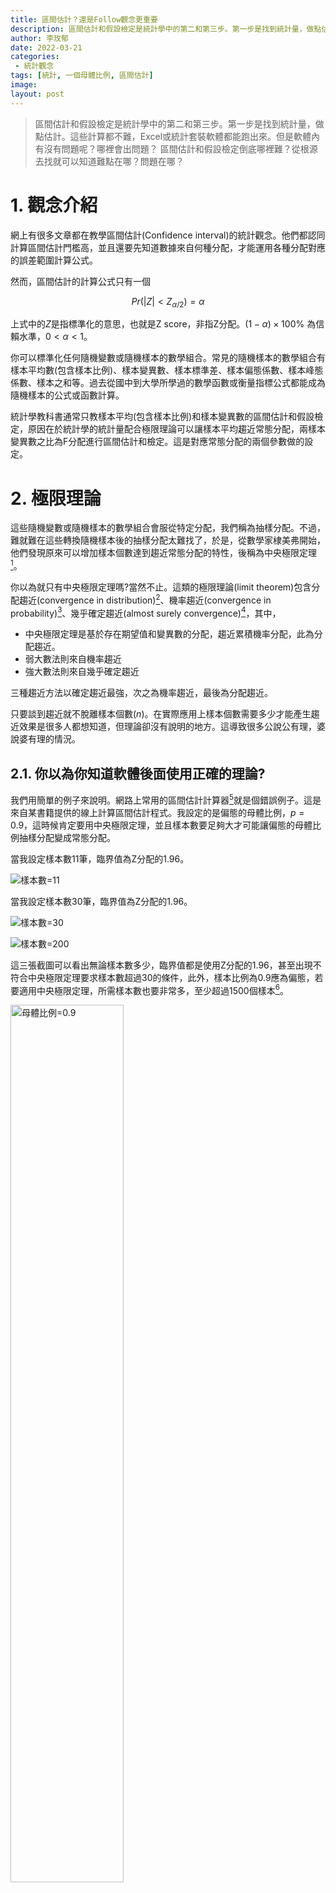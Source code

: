 ```yaml
---
title: 區間估計？還是Follow觀念更重要
description: 區間估計和假設檢定是統計學中的第二和第三步。第一步是找到統計量，做點估計。
author: 李玫郁
date: 2022-03-21
categories:
 - 統計觀念
tags: [統計, 一個母體比例, 區間估計]
image: 
layout: post
---
```


> 區間估計和假設檢定是統計學中的第二和第三步。第一步是找到統計量，做點估計。這些計算都不難，Excel或統計套裝軟體都能跑出來。但是軟體內有沒有問題呢？哪裡會出問題？
> 區間估計和假設檢定倒底哪裡難？從根源去找就可以知道難點在哪？問題在哪？


# 1. 觀念介紹

網上有很多文章都在教學區間估計(Confidence interval)的統計觀念。他們都認同計算區間估計門檻高，並且還要先知道數據來自何種分配，才能運用各種分配對應的誤差範圍計算公式。

然而，區間估計的計算公式只有一個

$$
Pr(|Z|<Z_{\alpha / 2})= \alpha
$$

上式中的$Z$是指標準化的意思，也就是Z score，非指Z分配。$(1 - \alpha)\times 100$% 為信賴水準，$0<\alpha<1$。

你可以標準化任何隨機變數或隨機樣本的數學組合。常見的隨機樣本的數學組合有樣本平均數(包含樣本比例)、樣本變異數、樣本標準差、樣本偏態係數、樣本峰態係數、樣本之和等。過去從國中到大學所學過的數學函數或衡量指標公式都能成為隨機樣本的公式或函數計算。

統計學教科書通常只教樣本平均(包含樣本比例)和樣本變異數的區間估計和假設檢定，原因在於統計學的統計量配合極限理論可以讓樣本平均趨近常態分配，兩樣本變異數之比為F分配進行區間估計和檢定。這是對應常態分配的兩個參數做的設定。

# 2. 極限理論

這些隨機變數或隨機樣本的數學組合會服從特定分配，我們稱為抽樣分配。不過，難就難在這些轉換隨機樣本後的抽樣分配太難找了，於是，從數學家棣美弗開始，他們發現原來可以增加樣本個數達到趨近常態分配的特性，後稱為中央極限定理[^1]。

你以為就只有中央極限定理嗎?當然不止。這類的極限理論(limit theorem)包含分配趨近(convergence in distribution)[^2]、機率趨近(convergence in probability)[^3]、幾乎確定趨近(almost surely convergence)[^4]，其中，

- 中央極限定理是基於存在期望值和變異數的分配，趨近累積機率分配，此為分配趨近。
- 弱大數法則來自機率趨近
- 強大數法則來自幾乎確定趨近

三種趨近方法以確定趨近最強，次之為機率趨近，最後為分配趨近。

只要談到趨近就不脫離樣本個數($n$)。在實際應用上樣本個數需要多少才能產生趨近效果是很多人都想知道，但理論卻沒有說明的地方。這導致很多公說公有理，婆說婆有理的情況。

## 2.1. 你以為你知道軟體後面使用正確的理論?

我們用簡單的例子來說明。網路上常用的區間估計計算器[^5]就是個錯誤例子。這是來自某書籍提供的線上計算區間估計程式。我設定的是偏態的母體比例，$p=0.9$，這時候肯定要用中央極限定理，並且樣本數要足夠大才可能讓偏態的母體比例抽樣分配變成常態分配。

當我設定樣本數11筆，臨界值為Z分配的1.96。

![樣本數=11](https://raw.githubusercontent.com/meiyulee/pic001/master/stat/CI_calcu_003.JPG)

當我設定樣本數30筆，臨界值為Z分配的1.96。

![樣本數=30](https://raw.githubusercontent.com/meiyulee/pic001/master/stat/CI_calcu_002.JPG)

![樣本數=200](https://raw.githubusercontent.com/meiyulee/pic001/master/stat/CI_calcu_001.JPG)

這三張截圖可以看出無論樣本數多少，臨界值都是使用Z分配的1.96，甚至出現不符合中央極限定理要求樣本數超過30的條件，此外，樣本比例為0.9應為偏態，若要適用中央極限定理，所需樣本數也要非常多，至少超過1500個樣本[^6]。

<img src="https://raw.githubusercontent.com/meiyulee/pic001/master/CLT_bernoulli/CLT_bernoulli_p09.PNG" alt="母體比例=0.9" width="60%">

> **沒有使用極限理論驗證過統計量的抽樣分配何時趨近常態分配，那就只是理論的中央極限定理。**

# 3. 統計學的區間估計或假設檢定公式沒有混亂之說

為什麼有些人會覺得統計學在做區間估計或假設檢定時，公式很混亂呢？因為他們都是背公式，套公式，而沒有真正了解統計學這些公式的來源。

回到第一節我提到的區間估計概念： $Pr( \lvert Z \rvert < Z_{\alpha /2})= \alpha$ 。翻譯成中文為

> 「標準化的統計量($Z$)」落於$-Z_{\alpha / 2}$和$Z_{\alpha / 2}$之間的可能性為 $(1 - \alpha) \times 100$%。

「標準化的統計量($Z$)」可以為

$$
Z=\frac{\overline{X}-E(\overline{X})}{\sigma(\overline{X})}
$$

其中，$\sigma(\overline{X})$是$n$的函數。常見的的函數形式為$\sqrt{n}^{-1}$。

## 3.1. $n$個隨機樣本服從常態分配

平均數為$\mu$且標準差為$\sigma$的常態分配，$E(\overline{X})=\mu$ 且 $Var(\overline{X})=\sigma^{2} /n$。所以，「標準化的統計量($Z$)」為

$$\begin{split}
Z & = \frac{\overline{X}-E(\overline{X})}{\sigma(\overline{X})} \\
&=\frac{\overline{X}-\mu}{\sigma/\sqrt{n}}
\end{split}
$$

## 3.2. $n$個隨機樣本服從伯努利分配

如果隨機樣本$X_{1}, X_{2}, \cdots , X_{n}$獨立地服從伯努利分配，$B(1,p)$，其樣本平均為$\sum_{i=1}^{n} X_{i} / n$，也是統計量。

因為伯努利相加為二項式分配，所以$n$個隨機樣本相加服從二項式分配，$B(n,p)$。透過期望值特性和變異數特性，可以計算得到

$$ \begin{split}
E(\overline{X}) &= p \\
Var(\overline{X}) &= p(1-p) / n
\end{split}
$$

「標準化的統計量($Z$)」為

$$\begin{split}
Z & = \frac{\overline{X}-E(\overline{X})}{\sigma(\overline{X})} \\
&=\frac{\hat{p}-p}{\sqrt{p(1-p) / n}}
\end{split}
$$

### 3.2.1. 舉例比對

讓我使用來自雪梨大學的一個母體比例區間估計計算器[^7]和使用來自機率分配模擬器的一個母體比例估計得到臨界值後計算的區間估計。

設定有100個隨機樣本且母體比例為0.9，此時的抽樣分配仍非常態分配。紫色背景圖是來自雪梨大學的一個母體比例區間估計，介於0.8256~0.9448。

![來自雪梨大學的一個母體比例區間估計計算器](https://raw.githubusercontent.com/meiyulee/pic001/master/stat/n100_critical_values_USydney.JPG)

來自機率分配模擬器的臨界值如下圖所示，並可計算得到區間估計的信賴區間為

$$
[0.9-1.997373 \times \sqrt{(0.9 \times 0.1)/100}=0.840079, 0.9+1.668280 \times \sqrt{(0.9 \times 0.1)/100}=0.950048]
$$

<img src="https://raw.githubusercontent.com/meiyulee/pic001/master/stat/have_tested_p09_n100_critical_values.JPG" alt="來自機率分配模擬器得到臨界值" width="60%">

### 3.2.2. 比對表

我將上面的兩種方法進行表格的比對如下。

|來自|雪梨大學區間估計計算器|機率分配模擬器|
| :----: | :----: | :----: |
|方法|套用Wilson score無連續性公式|使用機率分配模擬器則經過1億次的「每次100個隨機樣本」得到一個母體比例標準化後的抽樣分配，再由抽樣分配找出臨界值，代入一個母體比例的信賴區間公式|
|臨界值|來自標準常態分配|來自機率分配模擬器|
|95%信賴區間下界|0.8256|0.840079|
|95%信賴區間上界|0.9448|0.950048|
|上界-下界| 0.1192| 0.10997|

觀察上表可發現，

1. 100個樣本不足以讓p=0.9的一個母體比例抽樣分配趨近常態分配，而是有左偏的抽樣分配。95%信賴區間內的上下界不會是對稱型的位置。
2. 機率分配模擬器得到的區間範圍往右，這不是因為一個母體比例的標準差造成的誤差，而是臨界值的準確性讓區間範圍變小。

# 4. 小結

統計學的區間估計和假設檢定不困難，公式也不混亂。我們只要抓穩這兩個統計學知識點的根本：

1. 他們都是為了找母體參數
2. 一個用樣本逼出母體參數範圍，一個測定假設的母體參數值
3. 使用的統計量都要標準化

了解公式一開始的觀念，就只是將不同的統計量套入標準化和觀念進行計算即可。真正的難點在於沒有人做以下3點：

1. 找出隨機樣本數學組合的抽樣分配
2. 即使找出抽樣分配，多少樣本才能趨近常態分配
3. 少於趨近常態分配的樣本數下，如何得到抽樣分配

這導致了至少4點問題：

1. **要考慮間斷轉連續問題**。統計學的一個母體比例區間估計和假設檢定出現了很多的公式。除了多少樣本才能趨近常態分配外，另一個問題就是間斷轉連續問題。
2. **忽視估計和檢定的目的是找母體參數**。統計學只重視樣本平均和樣本變異數的區間估計和假設檢定。但未必能用於每個機率分配的參數的區間估計和假設檢定，例如，柯西分配的參數是中位數，做樣本平均的區間估計和假設檢定一點意義都沒有。
3. **只重視樣本平均和樣本變異數**。統計學無法為其他樣本係數做區間估計和假設檢定。例如，樣本變異數其實也有抽樣分配，因為無法找到抽樣分配，就直接一階動差(期望值)用卡方檢定了。事實上，樣本變異數的變異數是四階動差[^8]。是的，只要樣本數夠大，中央極限定理又可以使用了，但問題回到難點2和3。至於其他敘述統計的係數之抽樣分配，幾乎無法想像怎麼求得。
4. **誰知$n\rightarrow \infty$是多少樣本**。實務上中央極限定理最少要多少樣本數眾說紛紜。最後都是自我認定或約定成俗。這種模糊化造成的誤差都被視而不見。

有沒有解決方法呢？前面有提到一些，之後在開其他篇談談吧。

# 參考資料

[^1]: [參考文章, p10](https://www.stat.nuk.edu.tw/prost/article/article_m7.pdf)；[Wiki百科](https://zh.wikipedia.org/wiki/%E4%B8%AD%E5%BF%83%E6%9E%81%E9%99%90%E5%AE%9A%E7%90%86)
[^2]: [7.2.4 Convergence in Distribution](https://www.probabilitycourse.com/chapter7/7_2_4_convergence_in_distribution.php)
[^3]: [7.2.5 Convergence in Probability](https://www.probabilitycourse.com/chapter7/7_2_5_convergence_in_probability.php)
[^4]: [7.2.7 Almost Sure Convergence](https://www.probabilitycourse.com/chapter7/7_2_7_almost_sure_convergence.php)
[^5]: [區間估計計算器](https://pulipulichen.github.io/HTML5-Confidence-Intervals-Calculator/index.html), [區間估計不用再查表了！信賴區間計算器 / Confidence Intervals Calculator](https://blog.pulipuli.info/2017/04/confidence-intervals-calculator.html#postcataconfidence-intervals-calculator.html0_anchor4)
[^6]: [YouTube, 5:54位置](https://youtu.be/g17LfD4ewFw?t=354)
[^7]: [來自雪梨大學區間估計計算器](https://pedro.org.au/traditional-chinese/resources/confidence-interval-calculator/)。一個母體比例區間估計的公式[參考論文第三頁](http://citeseerx.ist.psu.edu/viewdoc/download?doi=10.1.1.408.7107&rep=rep1&type=pdf)。
[^8]: [參考answered Oct 16, 2011 at 16:49 user940](https://math.stackexchange.com/questions/72975/variance-of-sample-variance)